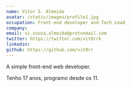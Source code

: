 ```yaml
---
name: Vitor S. Almeida
avatar: /static/images/profile1.jpg
occupation: Front-end developer and Tech Lead
company:
email: vi.souza.almeida@protonmail.com
twitter: https://twitter.com/vit0rrk
linkedin:
github: https://github.com/vit0rr
---
```


A simple front-end web developer.

Tenho 17 anos, programo desde os 11.
